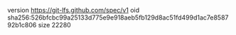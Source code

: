 version https://git-lfs.github.com/spec/v1
oid sha256:526bfcbc99a25133d775e9e918aeb5fb129d8ac51fd499d1ac7e858792b1c806
size 22280
